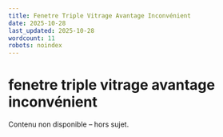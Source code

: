 ```yaml
---
title: Fenetre Triple Vitrage Avantage Inconvénient
date: 2025-10-28
last_updated: 2025-10-28
wordcount: 11
robots: noindex
---
```


# fenetre triple vitrage avantage inconvénient

Contenu non disponible – hors sujet.